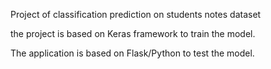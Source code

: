 
Project of classification prediction on students notes dataset

the project is based on Keras framework to train the model.

The application is based on Flask/Python to test the model.

